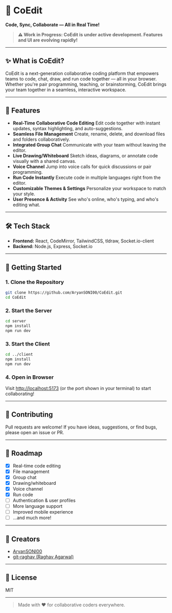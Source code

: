 # 🚀 CoEdit

**Code, Sync, Collaborate — All in Real Time!**

> **⚠️ Work in Progress: CoEdit is under active development. Features and UI are evolving rapidly!**

---

## ✨ What is CoEdit?

CoEdit is a next-generation collaborative coding platform that empowers teams to code, chat, draw, and run code together — all in your browser. Whether you're pair programming, teaching, or brainstorming, CoEdit brings your team together in a seamless, interactive workspace.

---

## 🌟 Features

-   **Real-Time Collaborative Code Editing**
    Edit code together with instant updates, syntax highlighting, and auto-suggestions.
-   **Seamless File Management**
    Create, rename, delete, and download files and folders collaboratively.
-   **Integrated Group Chat**
    Communicate with your team without leaving the editor.
-   **Live Drawing/Whiteboard**
    Sketch ideas, diagrams, or annotate code visually with a shared canvas.
-   **Voice Channel**
    Jump into voice calls for quick discussions or pair programming.
-   **Run Code Instantly**
    Execute code in multiple languages right from the editor.
-   **Customizable Themes & Settings**
    Personalize your workspace to match your style.
-   **User Presence & Activity**
    See who's online, who's typing, and who's editing what.

---

## 🛠️ Tech Stack

-   **Frontend:** React, CodeMirror, TailwindCSS, tldraw, Socket.io-client
-   **Backend:** Node.js, Express, Socket.io

---

## 🚦 Getting Started

### 1. Clone the Repository

```bash
git clone https://github.com/AryanSONI00/CoEdit.git
cd CoEdit
```

### 2. Start the Server

```bash
cd server
npm install
npm run dev
```

### 3. Start the Client

```bash
cd ../client
npm install
npm run dev
```

### 4. Open in Browser

Visit [http://localhost:5173](http://localhost:5173) (or the port shown in your terminal) to start collaborating!

---

## 📢 Contributing

Pull requests are welcome! If you have ideas, suggestions, or find bugs, please open an issue or PR.

---

## 📅 Roadmap

-   [x] Real-time code editing
-   [x] File management
-   [x] Group chat
-   [x] Drawing/whiteboard
-   [x] Voice channel
-   [x] Run code
-   [ ] Authentication & user profiles
-   [ ] More language support
-   [ ] Improved mobile experience
-   [ ] ...and much more!

---

## 👥 Creators

-   [AryanSONI00](https://github.com/AryanSONI00)
-   [git-raghav (Raghav Agarwal)](https://github.com/git-raghav)

---

## 📝 License

MIT

---

> Made with ❤️ for collaborative coders everywhere.
